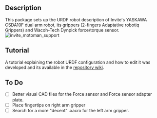 ## Description
This package sets up the URDF robot description of Invite's YASKAWA CSDA10F dual arm robot, its grippers (2-fingers Adaptative robotiq Grippers) and Wacoh-Tech Dynpick force/torque sensor.
![invite_motoman_support](https://user-images.githubusercontent.com/8356912/36078334-fe103bde-0f74-11e8-896b-b90492269947.png)

## Tutorial 

A tutorial explaining the robot URDF configuration  and how to edit it was developed and its available in the [repository wiki](https://github.com/Danfoa/invite-robotics/wiki/Tutorial---Modify-Robot-Grippers).

## To Do
- [ ] Better visual CAD files for the Force sensor and Force sensor adapter plate.
- [ ] Place fingertips on right arm gripper 
- [ ] Search for a more "decent" .xacro for the left arm gripper. 
